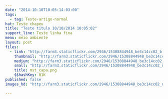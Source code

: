 ```yaml
---
date: "2014-10-10T10:05:14-03:00"
tags:
  - tag: Teste-artigo-normal
hat: Teste chapeu
title: "Teste titulo 10/10/2014 10:05:02"
support_line: Teste linha fina
menu: meio ambiente
layout: post
files:
  - link: "http://farm3.staticflickr.com/2946/15308844948_be3c14cc02_b.jpg"
    thumbnail: "http://farm3.staticflickr.com/2946/15308844948_be3c14cc02_t.jpg"
    medium: "http://farm3.staticflickr.com/2946/15308844948_be3c14cc02_z.jpg"
    small: "http://farm3.staticflickr.com/2946/15308844948_be3c14cc02_n.jpg"
    title: mst_capa.png
    $$hashKey: 01K
published: false
images_hd: "http://farm3.staticflickr.com/2946/15308844948_be3c14cc02_n.jpg"

---
```

